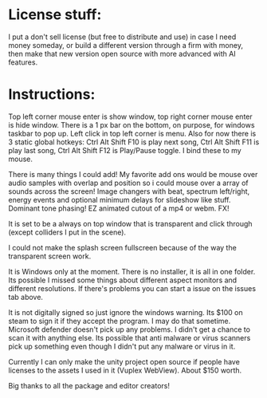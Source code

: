 # License stuff:

I put a don't sell license (but free to distribute and use) in case I need money someday, or build a different version through a firm with money, then make that new version open source with more advanced with AI features.

# Instructions:

Top left corner mouse enter is show window, top right corner mouse enter is hide window. There is a 1 px bar on the bottom, on purpose, for windows taskbar to pop up. Left click in top left corner is menu. Also for now there is 3 static global hotkeys: Ctrl Alt Shift F10 is play next song, Ctrl Alt Shift F11 is play last song, Ctrl Alt Shift F12 is Play/Pause toggle. I bind these to my mouse.

There is many things I could add! My favorite add ons would be mouse over audio samples with overlap and position so i could mouse over a array of sounds across the screen!
Image changers with beat, spectrum left/right, energy events and optional minimum delays for slideshow like stuff. Dominant tone phasing! EZ animated cutout of a mp4 or webm. FX!

It is set to be a always on top window that is transparent and click through (except colliders I put in the scene).

I could not make the splash screen fullscreen because of the way the transparent screen work.

It is Windows only at the moment. There is no installer, it is all in one folder. Its possible I missed some things about different aspect monitors and different resolutions. If there's problems you can start a issue on the issues tab above.

It is not digitally signed so just ignore the windows warning. Its $100 on steam to sign it if they accept the program. I may do that sometime. Microsoft defender doesn't pick up any problems. I didn't get a chance to scan it with anything else. Its possible that anti malware or virus scanners pick up something even though I didn't put any malware or virus in it.

Currently I can only make the unity project open source if people have licenses to the assets I used in it (Vuplex WebView). About $150 worth.

Big thanks to all the package and editor creators!
